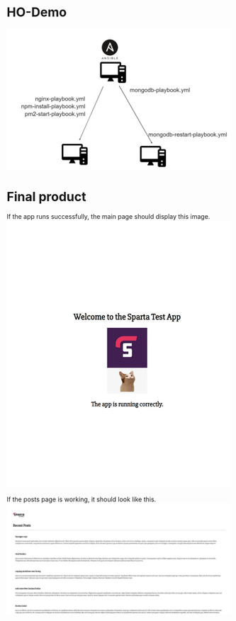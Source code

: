 # HO-Demo

![Alt text](<images/diagram of ansible.JPG>)

# Final product

If the app runs successfully, the main page should display this image.![Alt text](<images/app age.JPG>)

If the posts page is working, it should look like this.![Alt text](<images/posts page.JPG>)
